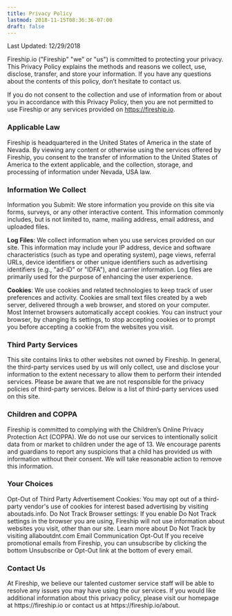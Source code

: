 ```yaml
---
title: Privacy Policy
lastmod: 2018-11-15T08:36:36-07:00
draft: false
---
```


Last Updated: 12/29/2018

Fireship.io ("Fireship" "we" or "us") is committed to protecting your privacy. This Privacy Policy explains the methods and reasons we collect, use, disclose, transfer, and store your information. If you have any questions about the contents of this policy, don’t hesitate to contact us.

If you do not consent to the collection and use of information from or about you in accordance with this Privacy Policy, then you are not permitted to use Fireship or any services provided on https://fireship.io.

<h3>Applicable Law</h3>
Fireship is headquartered in the United States of America in the state of Nevada. By viewing any content or otherwise using the services offered by Fireship, you consent to the transfer of information to the United States of America to the extent applicable, and the collection, storage, and processing of information under Nevada, USA law.

<h3>Information We Collect</h3>
Information you Submit: We store information you provide on this site via forms, surveys, or any other interactive content. This information commonly includes, but is not limited to, name, mailing address, email address, and uploaded files.

<strong>Log Files</strong>: We collect information when you use services provided on our site. This information may include your IP address, device and software characteristics (such as type and operating system), page views, referral URLs, device identifiers or other unique identifiers such as advertising identifiers (e.g., "ad-ID" or "IDFA"), and carrier information. Log files are primarily used for the purpose of enhancing the user experience.

<strong>Cookies</strong>: We use cookies and related technologies to keep track of user preferences and activity. Cookies are small text files created by a web server, delivered through a web browser, and stored on your computer. Most Internet browsers automatically accept cookies. You can instruct your browser, by changing its settings, to stop accepting cookies or to prompt you before accepting a cookie from the websites you visit.
<h3>Third Party Services</h3>
This site contains links to other websites not owned by Fireship. In general, the third-party services used by us will only collect, use and disclose your information to the extent necessary to allow them to perform their intended services. Please be aware that we are not responsible for the privacy policies of third-party services. Below is a list of third-party services used on this site.
<h3>Children and COPPA</h3>
Fireship is committed to complying with the Children’s Online Privacy Protection Act (COPPA). We do not use our services to intentionally solicit data from or market to children under the age of 13. We encourage parents and guardians to report any suspicions that a child has provided us with information without their consent. We will take reasonable action to remove this information.
<h3>Your Choices</h3>
Opt-Out of Third Party Advertisement Cookies: You may opt out of a third-party vendor's use of cookies for interest based advertising by visiting aboutads.info.
Do Not Track Browser settings: If you enable Do Not Track settings in the browser you are using, Fireship will not use information about websites you visit, other than our site. Learn more about Do Not Track by visiting allaboutdnt.com
Email Communication Opt-Out If you receive promotional emails from Fireship, you can unsubscribe by clicking the bottom Unsubscribe or Opt-Out link at the bottom of every email.
<h3>Contact Us</h3>
At Fireship, we believe our talented customer service staff will be able to resolve any issues you may have using the our services. If you would like additional information about this privacy policy, please visit our homepage at https://fireship.io or contact us at https://fireship.io/about.
